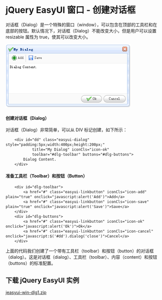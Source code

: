 # jQuery EasyUI 窗口 - 创建对话框

对话框（Dialog）是一个特殊的窗口（window），可以包含在顶部的工具栏和在底部的按钮。默认情况下，对话框（Dialog）不能改变大小，但是用户可以设置 resizable 属性为 true，使其可以改变大小。

![](img/dlg1_1.png)

#### 创建对话框（Dialog）

对话框（Dialog）非常简单，可以从 DIV 标记创建，如下所示：

```
	<div id="dd" class="easyui-dialog" style="padding:5px;width:400px;height:200px;"
			title="My Dialog" iconCls="icon-ok"
			toolbar="#dlg-toolbar" buttons="#dlg-buttons">
		Dialog Content.
	</div>

```

#### 准备工具栏（Toolbar）和按钮（Button）

```
	<div id="dlg-toolbar">
		<a href="#" class="easyui-linkbutton" iconCls="icon-add" plain="true" onclick="javascript:alert('Add')">Add</a>
		<a href="#" class="easyui-linkbutton" iconCls="icon-save" plain="true" onclick="javascript:alert('Save')">Save</a>
	</div>
	<div id="dlg-buttons">
		<a href="#" class="easyui-linkbutton" iconCls="icon-ok" onclick="javascript:alert('Ok')">Ok</a>
		<a href="#" class="easyui-linkbutton" iconCls="icon-cancel" onclick="javascript:$('#dd').dialog('close')">Cancel</a>
	</div>

```

上面的代码我们创建了一个带有工具栏（toolbar）和按钮（button）的对话框（dialog）。这是对话框（dialog）、工具栏（toolbar）、内容（content）和按钮（buttons）的标准配置。

## 下载 jQuery EasyUI 实例

[jeasyui-win-dlg1.zip](/try/jeasyui/download/jeasyui-win-dlg1.zip)

 